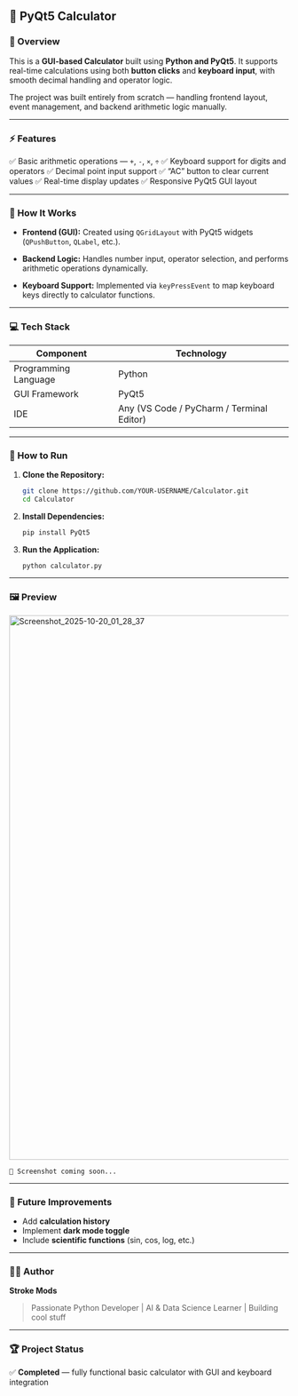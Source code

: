 ## 🧮 PyQt5 Calculator

### 📘 Overview

This is a **GUI-based Calculator** built using **Python and PyQt5**.
It supports real-time calculations using both **button clicks** and **keyboard input**, with smooth decimal handling and operator logic.

The project was built entirely from scratch — handling frontend layout, event management, and backend arithmetic logic manually.

---

### ⚡ Features

✅ Basic arithmetic operations — `+`, `-`, `×`, `÷`
✅ Keyboard support for digits and operators
✅ Decimal point input support
✅ “AC” button to clear current values
✅ Real-time display updates
✅ Responsive PyQt5 GUI layout

---

### 🧠 How It Works

* **Frontend (GUI):**
  Created using `QGridLayout` with PyQt5 widgets (`QPushButton`, `QLabel`, etc.).

* **Backend Logic:**
  Handles number input, operator selection, and performs arithmetic operations dynamically.

* **Keyboard Support:**
  Implemented via `keyPressEvent` to map keyboard keys directly to calculator functions.

---

### 💻 Tech Stack

| Component            | Technology                                |
| -------------------- | ----------------------------------------- |
| Programming Language | Python                                    |
| GUI Framework        | PyQt5                                     |
| IDE                  | Any (VS Code / PyCharm / Terminal Editor) |

---

### 🚀 How to Run

1. **Clone the Repository:**

   ```bash
   git clone https://github.com/YOUR-USERNAME/Calculator.git
   cd Calculator
   ```

2. **Install Dependencies:**

   ```bash
   pip install PyQt5
   ```

3. **Run the Application:**

   ```bash
   python calculator.py
   ```

---

### 🖼️ Preview

<img width="1745" height="981" alt="Screenshot_2025-10-20_01_28_37" src="https://github.com/user-attachments/assets/b3891ae9-83d5-4da8-bc4d-53a476ecf8fe" />


```
📸 Screenshot coming soon...
```

---

### 🎯 Future Improvements

* Add **calculation history**
* Implement **dark mode toggle**
* Include **scientific functions** (sin, cos, log, etc.)

---

### 👨‍💻 Author

**Stroke Mods**

> Passionate Python Developer | AI & Data Science Learner | Building cool stuff

---

### 🏆 Project Status

✅ **Completed** — fully functional basic calculator with GUI and keyboard integration
